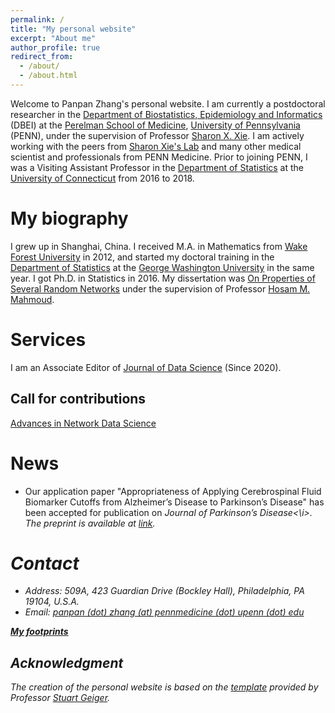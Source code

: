 ```yaml
---
permalink: /
title: "My personal website"
excerpt: "About me"
author_profile: true
redirect_from: 
  - /about/
  - /about.html
---
```


Welcome to Panpan Zhang's personal website. I am currently a postdoctoral researcher in the [Department of Biostatistics, Epidemiology and Informatics](https://www.dbei.med.upenn.edu/) (DBEI) at the [Perelman School of Medicine](https://www.med.upenn.edu/), [University of Pennsylvania](https://www.upenn.edu/) (PENN), under the supervision of Professor [Sharon X. Xie](https://www.dbei.med.upenn.edu/bio/sharon-xiangwen-xie-phd). I am actively working with the peers from [Sharon Xie's Lab](https://sites.google.com/view/sharonxielab/home) and many other medical scientist and professionals from PENN Medicine. Prior to joining PENN, I was a Visiting Assistant Professor in the [Department of Statistics](https://stat.uconn.edu/) at the [University of Connecticut](https://uconn.edu/) from 2016 to 2018.

My biography
============

I grew up in Shanghai, China. I received M.A. in Mathematics from [Wake Forest University](https://www.wfu.edu/) in 2012, and started my doctoral training in the [Department of Statistics](https://statistics.columbian.gwu.edu/) at the [George Washington University](https://www.gwu.edu/) in the same year. I got Ph.D. in Statistics in 2016. My dissertation was [On Properties of Several Random Networks](https://search-proquest-com.proxy.library.upenn.edu/docview/1778511395/fulltextPDF/85F5580422DB4BC5PQ/1?accountid=14707) under the supervision of Professor [Hosam M. Mahmoud](https://statistics.columbian.gwu.edu/hosam-m-mahmoud).

Services
============

I am an Associate Editor of [Journal of Data Science](https://jds-online.org/journal/JDS) (Since 2020).

Call for contributions
-------------
[Advances in Network Data Science](https://panpanzhang99299.github.io/files/cfc-jds-netds.pdf)

News
======
* Our application paper "Appropriateness of Applying Cerebrospinal Fluid Biomarker Cutoffs from Alzheimer’s Disease to Parkinson’s Disease" has been accepted for publication on <i>Journal of Parkinson’s Disease<\i>. The preprint is available at [link](https://doi.org/10.3233/JPD-212989). 

Contact
============
* Address: 509A, 423 Guardian Drive (Bockley Hall), Philadelphia, PA 19104, U.S.A.
* Email: [panpan (dot) zhang (at) pennmedicine (dot) upenn (dot) edu](mailto:panpan.zhang@pennmedicine.upenn.edu)

**[My footprints](https://panpanzhang99299.github.io/pzhang/talkmap/map.html)**

Acknowledgment
-------------
The creation of the personal website is based on the [template](https://github.com/academicpages) provided by Professor [Stuart Geiger](https://stuartgeiger.com/).
